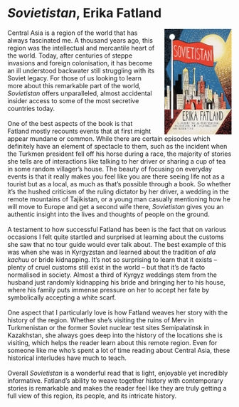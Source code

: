# *Sovietistan*, Erika Fatland
<img align="right" src="./sovietistan.jpg" style="max-width:30%; padding-left: 20px;">

<div>
Central Asia is a region of the world that has always fascinated me. A thousand years ago, this region was the intellectual and mercantile heart of the world. Today, after centuries of steppe invasions and foreign colonisation, it has become an ill understood backwater still struggling with its Soviet legacy. For those of us looking to learn more about this remarkable part of the world, <em>Sovietistan</em> offers unparalleled, almost accidental insider access to some of the most secretive countries today. </div><br>

<div>
One of the best aspects of the book is that Fatland mostly recounts events that at first might appear mundane or common. While there are certain episodes which definitely have an element of spectacle to them, such as the incident when the Turkmen president fell off his horse during a race, the majority of stories she tells are of interactions like talking to her driver or sharing a cup of tea in some random villager’s house. The beauty of focusing on everyday events is that it really makes you feel like you are there seeing life not as a tourist but as a local, as much as that’s possible through a book. So whether it’s the hushed criticism of the ruling dictator by her driver, a wedding in the remote mountains of Tajikistan, or a young man casually mentioning how he will move to Europe and get a second wife there, <em>Sovietistan</em> gives you an authentic insight into the lives and thoughts of people on the ground. 
</div><br>


<div>
A testament to how successful Fatland has been is the fact that on various occasions I felt quite startled and surprised at learning about the customs she saw that no tour guide would ever talk about. The best example of this was when she was in Kyrgyzstan and learned about the tradition of <em>ala kachuu</em> or bride kidnapping. It’s not so surprising to learn that it exists – plenty of cruel customs still exist in the world – but that it’s de facto normalised in society. Almost a third of Kyrgyz weddings stem from the husband just randomly kidnapping his bride and bringing her to his house, where his family puts immense pressure on her to accept her fate by symbolically accepting a white scarf. 
</div><br>

<div>
One aspect that I particularly love is how Fatland weaves her story with the history of the region. Whether she’s visiting the ruins of Merv in Turkmenistan or the former Soviet nuclear test sites Semipalatinsk in Kazakhstan, she always goes deep into the history of the locations she is visiting, which helps the reader learn about this remote region. Even for someone like me who’s spent a lot of time reading about Central Asia, these historical interludes have much to teach. 
</div><br>

<div>
Overall <em>Sovietistan</em> is a wonderful read that is light, enjoyable yet incredibly informative. Fatland’s ability to weave together history with contemporary stories is remarkable and makes the reader feel like they are truly getting a full view of this region, its people, and its intricate history. 
</div><br>